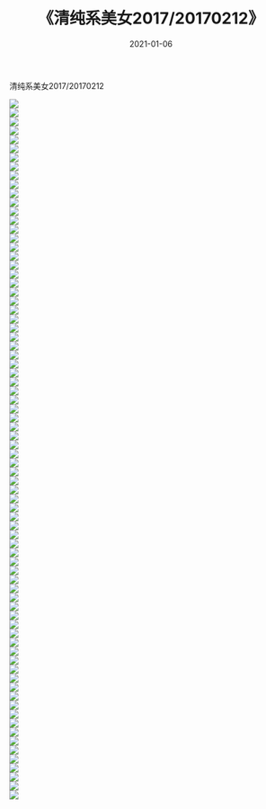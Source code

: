 ﻿---
layout: post
title:  《清纯系美女2017/20170212》
date:   2021-01-06
img: http://img.660000.xyz/Sharelink/清纯系美女/2017/20170212/000.jpg
categories: [美女, 清纯, 唯美]
---

清纯系美女2017/20170212

 ![](http://img.660000.xyz/Sharelink/清纯系美女/2017/20170212/001.jpg) <br>![](http://img.660000.xyz/Sharelink/清纯系美女/2017/20170212/002.jpg) <br>![](http://img.660000.xyz/Sharelink/清纯系美女/2017/20170212/003.jpg) <br>![](http://img.660000.xyz/Sharelink/清纯系美女/2017/20170212/004.jpg) <br>![](http://img.660000.xyz/Sharelink/清纯系美女/2017/20170212/005.jpg) <br>![](http://img.660000.xyz/Sharelink/清纯系美女/2017/20170212/006.jpg) <br>![](http://img.660000.xyz/Sharelink/清纯系美女/2017/20170212/007.jpg) <br>![](http://img.660000.xyz/Sharelink/清纯系美女/2017/20170212/008.png) <br>![](http://img.660000.xyz/Sharelink/清纯系美女/2017/20170212/009.png) <br>![](http://img.660000.xyz/Sharelink/清纯系美女/2017/20170212/010.png) <br>![](http://img.660000.xyz/Sharelink/清纯系美女/2017/20170212/011.png) <br>![](http://img.660000.xyz/Sharelink/清纯系美女/2017/20170212/012.png) <br>![](http://img.660000.xyz/Sharelink/清纯系美女/2017/20170212/013.png) <br>![](http://img.660000.xyz/Sharelink/清纯系美女/2017/20170212/014.png) <br>![](http://img.660000.xyz/Sharelink/清纯系美女/2017/20170212/015.png) <br>![](http://img.660000.xyz/Sharelink/清纯系美女/2017/20170212/016.png) <br>![](http://img.660000.xyz/Sharelink/清纯系美女/2017/20170212/017.png) <br>![](http://img.660000.xyz/Sharelink/清纯系美女/2017/20170212/018.png) <br>![](http://img.660000.xyz/Sharelink/清纯系美女/2017/20170212/019.png) <br>![](http://img.660000.xyz/Sharelink/清纯系美女/2017/20170212/020.png) <br>![](http://img.660000.xyz/Sharelink/清纯系美女/2017/20170212/021.png) <br>![](http://img.660000.xyz/Sharelink/清纯系美女/2017/20170212/022.png) <br>![](http://img.660000.xyz/Sharelink/清纯系美女/2017/20170212/023.png) <br>![](http://img.660000.xyz/Sharelink/清纯系美女/2017/20170212/024.png) <br>![](http://img.660000.xyz/Sharelink/清纯系美女/2017/20170212/025.png) <br>![](http://img.660000.xyz/Sharelink/清纯系美女/2017/20170212/026.png) <br>![](http://img.660000.xyz/Sharelink/清纯系美女/2017/20170212/027.png) <br>![](http://img.660000.xyz/Sharelink/清纯系美女/2017/20170212/028.png) <br>![](http://img.660000.xyz/Sharelink/清纯系美女/2017/20170212/029.png) <br>![](http://img.660000.xyz/Sharelink/清纯系美女/2017/20170212/030.png) <br>![](http://img.660000.xyz/Sharelink/清纯系美女/2017/20170212/031.png) <br>![](http://img.660000.xyz/Sharelink/清纯系美女/2017/20170212/032.png) <br>![](http://img.660000.xyz/Sharelink/清纯系美女/2017/20170212/033.png) <br>![](http://img.660000.xyz/Sharelink/清纯系美女/2017/20170212/034.png) <br>![](http://img.660000.xyz/Sharelink/清纯系美女/2017/20170212/035.png) <br>![](http://img.660000.xyz/Sharelink/清纯系美女/2017/20170212/036.png) <br>![](http://img.660000.xyz/Sharelink/清纯系美女/2017/20170212/037.png) <br>![](http://img.660000.xyz/Sharelink/清纯系美女/2017/20170212/038.png) <br>![](http://img.660000.xyz/Sharelink/清纯系美女/2017/20170212/039.png) <br>![](http://img.660000.xyz/Sharelink/清纯系美女/2017/20170212/040.png) <br>![](http://img.660000.xyz/Sharelink/清纯系美女/2017/20170212/041.png) <br>![](http://img.660000.xyz/Sharelink/清纯系美女/2017/20170212/042.png) <br>![](http://img.660000.xyz/Sharelink/清纯系美女/2017/20170212/043.png) <br>![](http://img.660000.xyz/Sharelink/清纯系美女/2017/20170212/044.png) <br>![](http://img.660000.xyz/Sharelink/清纯系美女/2017/20170212/045.png) <br>![](http://img.660000.xyz/Sharelink/清纯系美女/2017/20170212/046.png) <br>![](http://img.660000.xyz/Sharelink/清纯系美女/2017/20170212/047.png) <br>![](http://img.660000.xyz/Sharelink/清纯系美女/2017/20170212/048.png) <br>![](http://img.660000.xyz/Sharelink/清纯系美女/2017/20170212/049.png) <br>![](http://img.660000.xyz/Sharelink/清纯系美女/2017/20170212/050.png) <br>![](http://img.660000.xyz/Sharelink/清纯系美女/2017/20170212/051.png) <br>![](http://img.660000.xyz/Sharelink/清纯系美女/2017/20170212/052.png) <br>![](http://img.660000.xyz/Sharelink/清纯系美女/2017/20170212/053.png) <br>![](http://img.660000.xyz/Sharelink/清纯系美女/2017/20170212/054.png) <br>![](http://img.660000.xyz/Sharelink/清纯系美女/2017/20170212/055.png) <br>![](http://img.660000.xyz/Sharelink/清纯系美女/2017/20170212/056.png) <br>![](http://img.660000.xyz/Sharelink/清纯系美女/2017/20170212/057.jpg) <br>![](http://img.660000.xyz/Sharelink/清纯系美女/2017/20170212/058.jpg) <br>![](http://img.660000.xyz/Sharelink/清纯系美女/2017/20170212/059.jpg) <br>![](http://img.660000.xyz/Sharelink/清纯系美女/2017/20170212/060.jpg) <br>![](http://img.660000.xyz/Sharelink/清纯系美女/2017/20170212/061.jpg) <br>![](http://img.660000.xyz/Sharelink/清纯系美女/2017/20170212/062.jpg) <br>![](http://img.660000.xyz/Sharelink/清纯系美女/2017/20170212/063.jpg) <br>![](http://img.660000.xyz/Sharelink/清纯系美女/2017/20170212/064.jpg) <br>![](http://img.660000.xyz/Sharelink/清纯系美女/2017/20170212/065.jpg) <br>![](http://img.660000.xyz/Sharelink/清纯系美女/2017/20170212/066.jpg) <br>![](http://img.660000.xyz/Sharelink/清纯系美女/2017/20170212/067.jpg) <br>![](http://img.660000.xyz/Sharelink/清纯系美女/2017/20170212/068.jpg) <br>![](http://img.660000.xyz/Sharelink/清纯系美女/2017/20170212/069.jpg) <br>![](http://img.660000.xyz/Sharelink/清纯系美女/2017/20170212/070.jpg) <br>![](http://img.660000.xyz/Sharelink/清纯系美女/2017/20170212/071.jpg) <br>![](http://img.660000.xyz/Sharelink/清纯系美女/2017/20170212/072.jpg) <br>![](http://img.660000.xyz/Sharelink/清纯系美女/2017/20170212/073.jpg) <br>![](http://img.660000.xyz/Sharelink/清纯系美女/2017/20170212/074.jpg) <br>![](http://img.660000.xyz/Sharelink/清纯系美女/2017/20170212/075.jpg) <br>![](http://img.660000.xyz/Sharelink/清纯系美女/2017/20170212/076.jpg) <br>![](http://img.660000.xyz/Sharelink/清纯系美女/2017/20170212/077.jpg) <br>![](http://img.660000.xyz/Sharelink/清纯系美女/2017/20170212/078.jpg) <br>